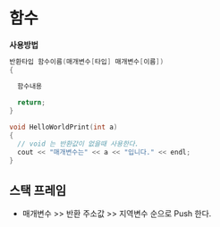 # 함수

**사용방법**
```C++
반환타입 함수이름(매개변수[타입] 매개변수[이름])
{

  함수내용
  
  return;
}
```
```C++
void HelloWorldPrint(int a)
{
  // void 는 반환값이 없을때 사용한다.
  cout << "매개변수는" << a << "입니다." << endl;
}
```
## 스택 프레임
- 매개변수 >> 반환 주소값 >> 지역변수 순으로 Push 한다.
